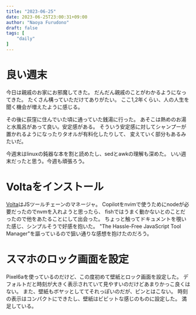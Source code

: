 ```yaml
---
title: "2023-06-25"
date: 2023-06-25T23:00:31+09:00
author: "Naoya Furudono"
draft: false
tags: [
    "daily"
]
---
```


# 良い週末

今日は親戚のお家にお邪魔してきた。
だんだん親戚のことがわかるようになってきた。
たくさん構っていただけてありがたい。
ここ1,2年くらい、人の人生を聞く機会が増えたように感じる。

その後に荻窪に住んでいた頃に通っていた銭湯に行った。
あそこは熱めのお湯と水風呂があって良い。安定感がある。
そういう安定感に対してシャンプーが置かれるようになったりタオルが有料化したりして、
変えていく部分もあるみたいだ。

今週末はlinuxの鈍器な本を割と読めたし、sedとawkの理解も深めた。
いい週末だったと思う。今週も頑張ろう。

# Voltaをインストール

[Volta](https://volta.sh/)はJSツールチェーンのマネージャ。
Copilotをnvimで使うためにnodeが必要だったのでnvmを入れようと思ったら、
fishではうまく動かないとのことだったので他をあたることにして出会った。
ちょっと触ってドキュメントを覗いた感じ、シンプルそうで好感を抱いた。
"The Hassle-Free JavaScript Tool Manager"を謳っているので狙い通りな感想を抱けたのだろう。

# スマホのロック画面を設定

Pixel6aを使っているのだけど、この度初めて壁紙とロック画面を設定した。
デフォルトだと時刻が大きく表示されていて見やすいのだけどあまりかっこ良くはない。
また、壁紙もボヤッとしててそれっぽいのだが、ピンとはこない。
時刻の表示はコンパクトにできたし、壁紙はビビットな感じのものに設定した。
満足している。

